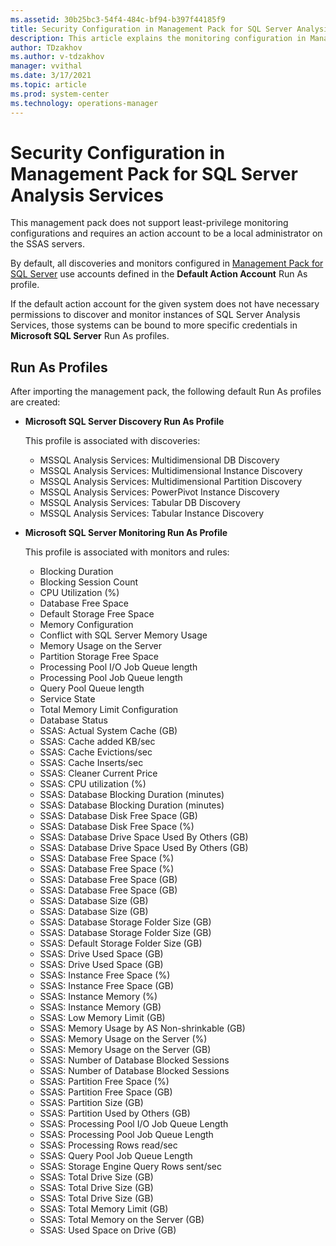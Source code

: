 ```yaml
---
ms.assetid: 30b25bc3-54f4-484c-bf94-b397f44185f9
title: Security Configuration in Management Pack for SQL Server Analysis Services
description: This article explains the monitoring configuration in Management Pack for SQL Server Analysis Services
author: TDzakhov
ms.author: v-tdzakhov
manager: vvithal
ms.date: 3/17/2021
ms.topic: article
ms.prod: system-center
ms.technology: operations-manager
---
```


# Security Configuration in Management Pack for SQL Server Analysis Services

This management pack does not support least-privilege monitoring configurations and requires an action account to be a local administrator on the SSAS servers.

By default, all discoveries and monitors configured in [Management Pack for SQL Server](ssmp-supported-configuration.md) use accounts defined in the **Default Action Account** Run As profile.

If the default action account for the given system does not have necessary permissions to discover and monitor instances of SQL Server Analysis Services, those systems can be bound to more specific credentials in **Microsoft SQL Server** Run As profiles.

## Run As Profiles

After importing the management pack, the following default Run As profiles are created:

- **Microsoft SQL Server Discovery Run As Profile**

    This profile is associated with discoveries:

    - MSSQL Analysis Services: Multidimensional DB Discovery
    - MSSQL Analysis Services: Multidimensional Instance Discovery
    - MSSQL Analysis Services: Multidimensional Partition Discovery
    - MSSQL Analysis Services: PowerPivot Instance Discovery
    - MSSQL Analysis Services: Tabular DB Discovery
    - MSSQL Analysis Services: Tabular Instance Discovery

- **Microsoft SQL Server Monitoring Run As Profile**

    This profile is associated with monitors and rules:

    - Blocking Duration
    - Blocking Session Count
    - CPU Utilization (%)
    - Database Free Space
    - Default Storage Free Space
    - Memory Configuration
    - Conflict with SQL Server Memory Usage
    - Memory Usage on the Server
    - Partition Storage Free Space
    - Processing Pool I/O Job Queue length
    - Processing Pool Job Queue length
    - Query Pool Queue length
    - Service State
    - Total Memory Limit Configuration
    - Database Status
    - SSAS: Actual System Cache (GB)
    - SSAS: Cache added KB/sec
    - SSAS: Cache Evictions/sec
    - SSAS: Cache Inserts/sec
    - SSAS: Cleaner Current Price
    - SSAS: CPU utilization (%)
    - SSAS: Database Blocking Duration (minutes)
    - SSAS: Database Blocking Duration (minutes)
    - SSAS: Database Disk Free Space (GB)
    - SSAS: Database Disk Free Space (%)
    - SSAS: Database Drive Space Used By Others (GB)
    - SSAS: Database Drive Space Used By Others (GB)
    - SSAS: Database Free Space (%)
    - SSAS: Database Free Space (%)
    - SSAS: Database Free Space (GB)
    - SSAS: Database Free Space (GB)
    - SSAS: Database Size (GB)
    - SSAS: Database Size (GB)
    - SSAS: Database Storage Folder Size (GB)
    - SSAS: Database Storage Folder Size (GB)
    - SSAS: Default Storage Folder Size (GB)
    - SSAS: Drive Used Space (GB)
    - SSAS: Drive Used Space (GB)
    - SSAS: Instance Free Space (%)
    - SSAS: Instance Free Space (GB)
    - SSAS: Instance Memory (%)
    - SSAS: Instance Memory (GB)
    - SSAS: Low Memory Limit (GB)
    - SSAS: Memory Usage by AS Non-shrinkable (GB)
    - SSAS: Memory Usage on the Server (%)
    - SSAS: Memory Usage on the Server (GB)
    - SSAS: Number of Database Blocked Sessions
    - SSAS: Number of Database Blocked Sessions
    - SSAS: Partition Free Space (%)
    - SSAS: Partition Free Space (GB)
    - SSAS: Partition Size (GB)
    - SSAS: Partition Used by Others (GB)
    - SSAS: Processing Pool I/O Job Queue Length
    - SSAS: Processing Pool Job Queue Length
    - SSAS: Processing Rows read/sec
    - SSAS: Query Pool Job Queue Length
    - SSAS: Storage Engine Query Rows sent/sec
    - SSAS: Total Drive Size (GB)
    - SSAS: Total Drive Size (GB)
    - SSAS: Total Drive Size (GB)
    - SSAS: Total Memory Limit (GB)
    - SSAS: Total Memory on the Server (GB)
    - SSAS: Used Space on Drive (GB)
